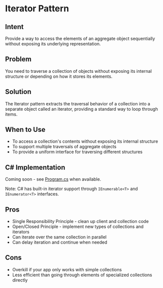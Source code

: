# Iterator Pattern

## Intent
Provide a way to access the elements of an aggregate object sequentially without exposing its underlying representation.

## Problem
You need to traverse a collection of objects without exposing its internal structure or depending on how it stores its elements.

## Solution
The Iterator pattern extracts the traversal behavior of a collection into a separate object called an iterator, providing a standard way to loop through items.

## When to Use
- To access a collection's contents without exposing its internal structure
- To support multiple traversals of aggregate objects
- To provide a uniform interface for traversing different structures

## C# Implementation
Coming soon - see [Program.cs](./Program.cs) when available.

Note: C# has built-in iterator support through `IEnumerable<T>` and `IEnumerator<T>` interfaces.

## Pros
- Single Responsibility Principle - clean up client and collection code
- Open/Closed Principle - implement new types of collections and iterators
- Can iterate over the same collection in parallel
- Can delay iteration and continue when needed

## Cons
- Overkill if your app only works with simple collections
- Less efficient than going through elements of specialized collections directly
